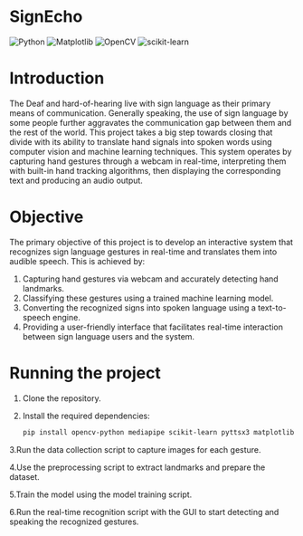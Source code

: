 # SignEcho

![Python](https://img.shields.io/badge/python-3670A0?style=for-the-badge&logo=python&logoColor=ffdd54)
![Matplotlib](https://img.shields.io/badge/Matplotlib-%23ffffff.svg?style=for-the-badge&logo=Matplotlib&logoColor=black)
![OpenCV](https://img.shields.io/badge/opencv-%23white.svg?style=for-the-badge&logo=opencv&logoColor=white)
![scikit-learn](https://img.shields.io/badge/scikit--learn-%23F7931E.svg?style=for-the-badge&logo=scikit-learn&logoColor=white)


# Introduction
The Deaf and hard-of-hearing live with sign language as their primary means of communication. Generally speaking, the use of sign language by some people further aggravates the communication gap between them and 
the rest of the world. This project takes a big step towards closing that divide with its ability to translate hand signals into spoken words using computer vision and machine learning techniques.
This system operates by capturing hand gestures through a webcam in real-time, interpreting them with built-in hand tracking algorithms, then displaying the corresponding text and producing an audio output.

# Objective
The primary objective of this project is to develop an interactive system that recognizes sign language gestures in real-time and translates them into audible speech. This is achieved by:

1. Capturing hand gestures via webcam and accurately detecting hand landmarks.<br/>
2. Classifying these gestures using a trained machine learning model.<br/>
3. Converting the recognized signs into spoken language using a text-to-speech engine.<br/>
4. Providing a user-friendly interface that facilitates real-time interaction between sign language users and the system.<br/>

# Running the project

1. Clone the repository.<br/>

2. Install the required dependencies:
   ```bash
   pip install opencv-python mediapipe scikit-learn pyttsx3 matplotlib numpy
3.Run the data collection script to capture images for each gesture.<br/>

4.Use the preprocessing script to extract landmarks and prepare the dataset.<br/>

5.Train the model using the model training script.<br/>

6.Run the real-time recognition script with the GUI to start detecting and speaking the recognized gestures.<br/>




